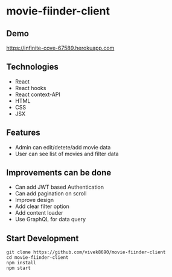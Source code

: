 # movie-fiinder-client

## Demo 
https://infinite-cove-67589.herokuapp.com

## Technologies
- React
- React hooks
- React context-API
- HTML
- CSS
- JSX

## Features
- Admin can edit/detete/add movie data
- User can see list of movies and filter data

## Improvements can be done
- Can add JWT based Authentication
- Can add pagination on scroll 
- Improve design
- Add clear filter option
- Add content loader
- Use GraphQL for data query

## Start Development
```
git clone https://github.com/vivek8690/movie-fiinder-client
cd movie-fiinder-client
npm install
npm start
```
